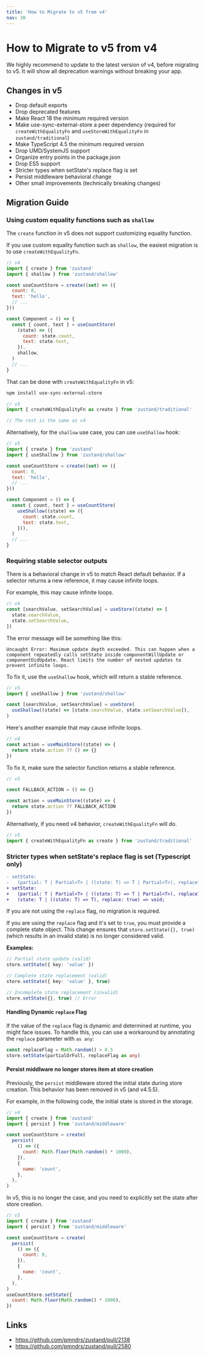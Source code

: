 ```yaml
---
title: 'How to Migrate to v5 from v4'
nav: 30
---
```


# How to Migrate to v5 from v4

We highly recommend to update to the latest version of v4, before migrating to v5. It will show all deprecation warnings without breaking your app.

## Changes in v5

- Drop default exports
- Drop deprecated features
- Make React 18 the minimum required version
- Make use-sync-external-store a peer dependency (required for `createWithEqualityFn` and `useStoreWithEqualityFn` in `zustand/traditional`)
- Make TypeScript 4.5 the minimum required version
- Drop UMD/SystemJS support
- Organize entry points in the package.json
- Drop ES5 support
- Stricter types when setState's replace flag is set
- Persist middleware behavioral change
- Other small improvements (technically breaking changes)

## Migration Guide

### Using custom equality functions such as `shallow`

The `create` function in v5 does not support customizing equality function.

If you use custom equality function such as `shallow`,
the easiest migration is to use `createWithEqualityFn`.

```js
// v4
import { create } from 'zustand'
import { shallow } from 'zustand/shallow'

const useCountStore = create((set) => ({
  count: 0,
  text: 'hello',
  // ...
}))

const Component = () => {
  const { count, text } = useCountStore(
    (state) => ({
      count: state.count,
      text: state.text,
    }),
    shallow,
  )
  // ...
}
```

That can be done with `createWithEqualityFn` in v5:

```bash
npm install use-sync-external-store
```

```js
// v5
import { createWithEqualityFn as create } from 'zustand/traditional'

// The rest is the same as v4
```

Alternatively, for the `shallow` use case, you can use `useShallow` hook:

```js
// v5
import { create } from 'zustand'
import { useShallow } from 'zustand/shallow'

const useCountStore = create((set) => ({
  count: 0,
  text: 'hello',
  // ...
}))

const Component = () => {
  const { count, text } = useCountStore(
    useShallow((state) => ({
      count: state.count,
      text: state.text,
    })),
  )
  // ...
}
```

### Requiring stable selector outputs

There is a behavioral change in v5 to match React default behavior.
If a selector returns a new reference, it may cause infinite loops.

For example, this may cause infinite loops.

```js
// v4
const [searchValue, setSearchValue] = useStore((state) => [
  state.searchValue,
  state.setSearchValue,
])
```

The error message will be something like this:

```plaintext
Uncaught Error: Maximum update depth exceeded. This can happen when a component repeatedly calls setState inside componentWillUpdate or componentDidUpdate. React limits the number of nested updates to prevent infinite loops.
```

To fix it, use the `useShallow` hook, which will return a stable reference.

```js
// v5
import { useShallow } from 'zustand/shallow'

const [searchValue, setSearchValue] = useStore(
  useShallow((state) => [state.searchValue, state.setSearchValue]),
)
```

Here's another example that may cause infinite loops.

```js
// v4
const action = useMainStore((state) => {
  return state.action ?? () => {}
})
```

To fix it, make sure the selector function returns a stable reference.

```js
// v5

const FALLBACK_ACTION = () => {}

const action = useMainStore((state) => {
  return state.action ?? FALLBACK_ACTION
})
```

Alternatively, if you need v4 behavior, `createWithEqualityFn` will do.

```js
// v5
import { createWithEqualityFn as create } from 'zustand/traditional'
```

### Stricter types when setState's replace flag is set (Typescript only)

```diff
- setState:
-   (partial: T | Partial<T> | ((state: T) => T | Partial<T>), replace?: boolean | undefined) => void;
+ setState:
+   (partial: T | Partial<T> | ((state: T) => T | Partial<T>), replace?: false) => void;
+   (state: T | ((state: T) => T), replace: true) => void;
```

If you are not using the `replace` flag, no migration is required.

If you are using the `replace` flag and it's set to `true`, you must provide a complete state object.
This change ensures that `store.setState({}, true)` (which results in an invalid state) is no longer considered valid.

**Examples:**

```ts
// Partial state update (valid)
store.setState({ key: 'value' })

// Complete state replacement (valid)
store.setState({ key: 'value' }, true)

// Incomplete state replacement (invalid)
store.setState({}, true) // Error
```

#### Handling Dynamic `replace` Flag

If the value of the `replace` flag is dynamic and determined at runtime, you might face issues. To handle this, you can use a workaround by annotating the `replace` parameter with `as any`:

```ts
const replaceFlag = Math.random() > 0.5
store.setState(partialOrFull, replaceFlag as any)
```

#### Persist middlware no longer stores item at store creation

Previously, the `persist` middleware stored the initial state during store creation. This behavior has been removed in v5 (and v4.5.5).

For example, in the following code, the initial state is stored in the storage.

```js
// v4
import { create } from 'zustand'
import { persist } from 'zustand/middleware'

const useCountStore = create(
  persist(
    () => ({
      count: Math.floor(Math.random() * 1000),
    }),
    {
      name: 'count',
    },
  ),
)
```

In v5, this is no longer the case, and you need to explicitly set the state after store creation.

```js
// v5
import { create } from 'zustand'
import { persist } from 'zustand/middleware'

const useCountStore = create(
  persist(
    () => ({
      count: 0,
    }),
    {
      name: 'count',
    },
  ),
)
useCountStore.setState({
  count: Math.floor(Math.random() * 1000),
})
```

## Links

- https://github.com/pmndrs/zustand/pull/2138
- https://github.com/pmndrs/zustand/pull/2580
